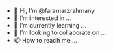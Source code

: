 - 👋 Hi, I’m @faramarzrahmany
- 👀 I’m interested in ...
- 🌱 I’m currently learning ...
- 💞️ I’m looking to collaborate on ...
- 📫 How to reach me ...

<!---
faramarzrahmany/faramarzrahmany is a ✨ special ✨ repository because its `README.md` (this file) appears on your GitHub profile.
You can click the Preview link to take a look at your changes.
--->
